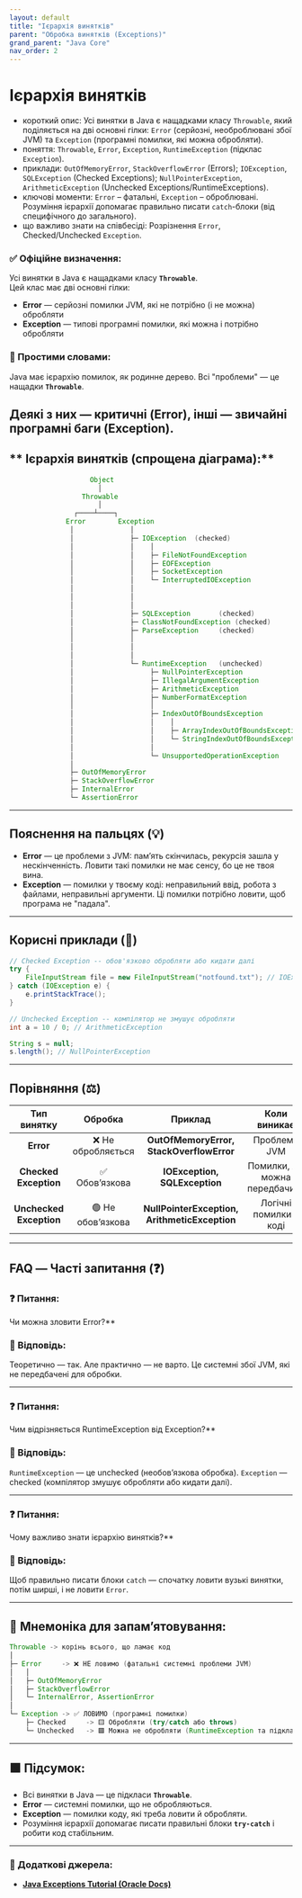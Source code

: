 ```yaml
---
layout: default
title: "Ієрархія винятків"
parent: "Обробка винятків (Exceptions)"
grand_parent: "Java Core"
nav_order: 2
---
```


# Ієрархія винятків

*   короткий опис: Усі винятки в Java є нащадками класу `Throwable`, який поділяється на дві основні гілки: `Error` (серйозні, необроблювані збої JVM) та `Exception` (програмні помилки, які можна обробляти).
*   поняття: `Throwable`, `Error`, `Exception`, `RuntimeException` (підклас `Exception`).
*   приклади: `OutOfMemoryError`, `StackOverflowError` (Errors); `IOException`, `SQLException` (Checked Exceptions); `NullPointerException`, `ArithmeticException` (Unchecked Exceptions/RuntimeExceptions).
*   ключові моменти: `Error` – фатальні, `Exception` – оброблювані. Розуміння ієрархії допомагає правильно писати `catch`-блоки (від специфічного до загального).
*   що важливо знати на співбесіді: Розрізнення `Error`, Checked/Unchecked `Exception`.

### **✅ Офіційне визначення:**

Усі винятки в Java є нащадками класу **`Throwable`**.  
Цей клас має дві основні гілки:

* **Error** — серйозні помилки JVM, які не потрібно (і не можна) обробляти
* **Exception** — типові програмні помилки, які можна і потрібно обробляти

### **🧠 Простими словами:**

Java має ієрархію помилок, як родинне дерево. Всі "проблеми" — це нащадки **`Throwable`**.

Деякі з них — критичні (Error), інші — звичайні програмні баги (Exception).
---

## ** Ієрархія винятків (спрощена діаграма):**

```java
                    Object
                      │
                  Throwable
                      │
                ┌────┴────┐
              Error        Exception
               │              │
               │              ├─ IOException  (checked)
               │              │    │
               │              │    ├─ FileNotFoundException
               │              │    ├─ EOFException
               │              │    ├─ SocketException
               │              │    └─ InterruptedIOException
               │              │
               │              │
               │              │
               │              ├─ SQLException       (checked)
               │              ├─ ClassNotFoundException (checked)
               │              ├─ ParseException     (checked)
               │              │
               │              │
               │              │
               │              └─ RuntimeException   (unchecked)
               │                   ├─ NullPointerException
               │                   ├─ IllegalArgumentException
               │                   ├─ ArithmeticException
               │                   ├─ NumberFormatException
               │                   │ 
               │                   ├─ IndexOutOfBoundsException
               │                   │    │
               │                   │    ├─ ArrayIndexOutOfBoundsException
               │                   │    └─ StringIndexOutOfBoundsException
               │                   │
               │                   └─ UnsupportedOperationException
               │
               ├─ OutOfMemoryError
               ├─ StackOverflowError
               ├─ InternalError
               └─ AssertionError

```

---

## **Пояснення на пальцях (💡)**

* **Error** — це проблеми з JVM: пам’ять скінчилась, рекурсія зашла у нескінченність. Ловити такі помилки не має сенсу, бо це не твоя вина.
* **Exception** — помилки у твоєму коді: неправильний ввід, робота з файлами, неправильні аргументи. Ці помилки потрібно ловити, щоб програма не "падала".

---

## **Корисні приклади (🧪)**

```java
// Checked Exception -- обов'язково обробляти або кидати далі
try {
    FileInputStream file = new FileInputStream("notfound.txt"); // IOException
} catch (IOException e) {
    e.printStackTrace();
}

// Unchecked Exception -- компілятор не змушує обробляти
int a = 10 / 0; // ArithmeticException

String s = null;
s.length(); // NullPointerException
```

---

## **Порівняння (⚖️)**

| Тип винятку | Обробка | Приклад | Коли виникає |
| :---: | :---: | :---: | :---: |
| **Error** | ❌ Не обробляється | **OutOfMemoryError, StackOverflowError** | Проблеми JVM |
| **Checked Exception** | ✅ Обов’язкова | **IOException, SQLException** | Помилки, які можна передбачити |
| **Unchecked Exception** | 🟢 Не обов’язкова | **NullPointerException, ArithmeticException** | Логічні помилки в коді |

---

## **FAQ — Часті запитання (❓)**

### **❓ Питання:**

Чи можна зловити Error?**

### **💬 Відповідь:**

 Теоретично — так. Але практично — не варто. Це системні збої JVM, які не передбачені для обробки.

---

### **❓ Питання:**

Чим відрізняється RuntimeException від Exception?**

### **💬 Відповідь:**

 `RuntimeException` — це unchecked (необов’язкова обробка). `Exception` — checked (компілятор змушує обробляти або кидати далі).

---

### **❓ Питання:**

Чому важливо знати ієрархію винятків?**

### **💬 Відповідь:**

 Щоб правильно писати блоки `catch` — спочатку ловити вузькі винятки, потім ширші, і не ловити `Error`.

---

## **🧠 Мнемоніка для запам’ятовування:**

```java
Throwable -> корінь всього, що ламає код
│
├─ Error     -> ❌ НЕ ловимо (фатальні системні проблеми JVM)
│   │
│   ├─ OutOfMemoryError
│   ├─ StackOverflowError
│   └─ InternalError, AssertionError
│  
└─ Exception -> ✅ ЛОВИМО (програмні помилки)
    ├─ Checked     -> 🟨 Обробляти (try/catch або throws)
    └─ Unchecked   -> 🟩 Можна не обробляти (RuntimeException та підкласи)
```

---

## **🟩 Підсумок:**

* Всі винятки в Java — це підкласи **`Throwable`**.
* **Error** — системні помилки, що не обробляються.
* **Exception** — помилки коду, які треба ловити й обробляти.
* Розуміння ієрархії допомагає писати правильні блоки **`try-catch`** і робити код стабільним.

---

### **🔗 Додаткові джерела:**

* [**Java Exceptions Tutorial (Oracle Docs)**](https://docs.oracle.com/javase/tutorial/essential/exceptions/)